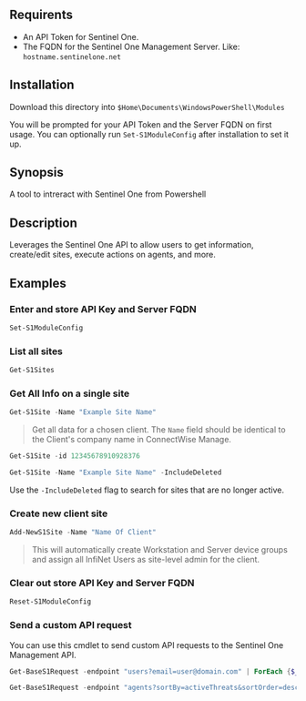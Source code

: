 ## Requirents

- An API Token for Sentinel One.
- The FQDN for the Sentinel One Management Server. Like: `hostname.sentinelone.net`

## Installation

Download this directory into `$Home\Documents\WindowsPowerShell\Modules`

You will be prompted for your API Token and the Server FQDN on first usage. You can optionally run `Set-S1ModuleConfig` after installation to set it up.


## Synopsis
A tool to intreract with Sentinel One from Powershell

## Description
Leverages the Sentinel One API to allow users to get information, create/edit sites, execute actions on agents, and more.

## Examples
### Enter and store API Key and Server FQDN
```powershell
Set-S1ModuleConfig
```
### List all sites
```powershell
Get-S1Sites
```
### Get All Info on a single site
```powershell
Get-S1Site -Name "Example Site Name"
```
> Get all data for a chosen client. The `Name` field should be identical to the Client's company name in ConnectWise Manage.
```powershell
Get-S1Site -id 12345678910928376
```
```powershell
Get-S1Site -Name "Example Site Name" -IncludeDeleted
```
Use the `-IncludeDeleted` flag to search for sites that are no longer active.
### Create new client site
```powershell
Add-NewS1Site -Name "Name Of Client"
```
> This will automatically create Workstation and Server device groups and assign all InfiNet Users as site-level admin for the client.

### Clear out store API Key and Server FQDN
```powershell
Reset-S1ModuleConfig
```
### Send a custom API request
You can use this cmdlet to send custom API requests to the Sentinel One Management API. 

```powershell
Get-BaseS1Request -endpoint "users?email=user@domain.com" | ForEach {$_.fullName;$_.id}
```
```powershell
Get-BaseS1Request -endpoint "agents?sortBy=activeThreats&sortOrder=desc&Infected=true" | Select computerName,id,siteName,siteId
```